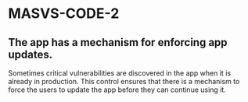# MASVS-CODE-2

## The app has a mechanism for enforcing app updates.

Sometimes critical vulnerabilities are discovered in the app when it is already in production. This control ensures that there is a mechanism to force the users to update the app before they can continue using it.
